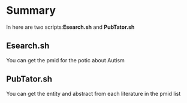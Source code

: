 # Summary
In here are two scripts:__Esearch.sh__ and __PubTator.sh__

## Esearch.sh
You can get the pmid for the potic about Autism

## PubTator.sh
You can get the entity and abstract from each literature in the pmid list
